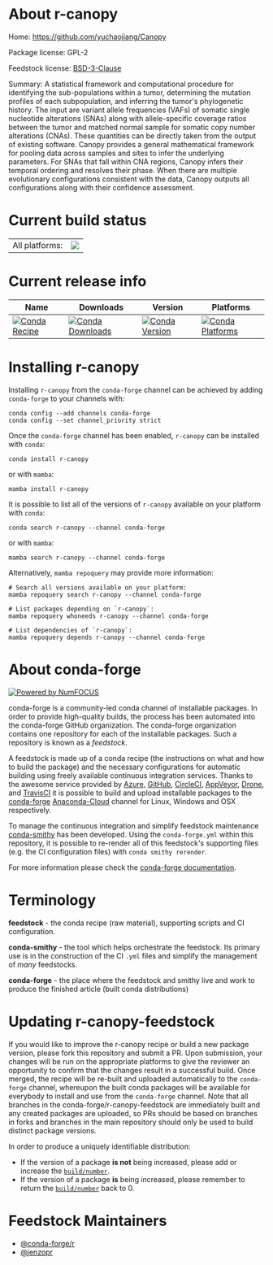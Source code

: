 About r-canopy
==============

Home: https://github.com/yuchaojiang/Canopy

Package license: GPL-2

Feedstock license: [BSD-3-Clause](https://github.com/conda-forge/r-canopy-feedstock/blob/main/LICENSE.txt)

Summary: A statistical framework and computational procedure for identifying the sub-populations within a tumor, determining the mutation profiles of each  subpopulation, and inferring the tumor's phylogenetic history. The input are  variant allele frequencies (VAFs) of somatic single nucleotide alterations  (SNAs) along with allele-specific coverage ratios between the tumor and matched normal sample for somatic copy number alterations (CNAs). These quantities can be directly taken from the output of existing software. Canopy provides a  general mathematical framework for pooling data across samples and sites to  infer the underlying parameters. For SNAs that fall within CNA regions, Canopy infers their temporal ordering and resolves their phase.  When there are  multiple evolutionary configurations consistent with the data, Canopy outputs  all configurations along with their confidence assessment.

Current build status
====================


<table><tr><td>All platforms:</td>
    <td>
      <a href="https://dev.azure.com/conda-forge/feedstock-builds/_build/latest?definitionId=7972&branchName=main">
        <img src="https://dev.azure.com/conda-forge/feedstock-builds/_apis/build/status/r-canopy-feedstock?branchName=main">
      </a>
    </td>
  </tr>
</table>

Current release info
====================

| Name | Downloads | Version | Platforms |
| --- | --- | --- | --- |
| [![Conda Recipe](https://img.shields.io/badge/recipe-r--canopy-green.svg)](https://anaconda.org/conda-forge/r-canopy) | [![Conda Downloads](https://img.shields.io/conda/dn/conda-forge/r-canopy.svg)](https://anaconda.org/conda-forge/r-canopy) | [![Conda Version](https://img.shields.io/conda/vn/conda-forge/r-canopy.svg)](https://anaconda.org/conda-forge/r-canopy) | [![Conda Platforms](https://img.shields.io/conda/pn/conda-forge/r-canopy.svg)](https://anaconda.org/conda-forge/r-canopy) |

Installing r-canopy
===================

Installing `r-canopy` from the `conda-forge` channel can be achieved by adding `conda-forge` to your channels with:

```
conda config --add channels conda-forge
conda config --set channel_priority strict
```

Once the `conda-forge` channel has been enabled, `r-canopy` can be installed with `conda`:

```
conda install r-canopy
```

or with `mamba`:

```
mamba install r-canopy
```

It is possible to list all of the versions of `r-canopy` available on your platform with `conda`:

```
conda search r-canopy --channel conda-forge
```

or with `mamba`:

```
mamba search r-canopy --channel conda-forge
```

Alternatively, `mamba repoquery` may provide more information:

```
# Search all versions available on your platform:
mamba repoquery search r-canopy --channel conda-forge

# List packages depending on `r-canopy`:
mamba repoquery whoneeds r-canopy --channel conda-forge

# List dependencies of `r-canopy`:
mamba repoquery depends r-canopy --channel conda-forge
```


About conda-forge
=================

[![Powered by
NumFOCUS](https://img.shields.io/badge/powered%20by-NumFOCUS-orange.svg?style=flat&colorA=E1523D&colorB=007D8A)](https://numfocus.org)

conda-forge is a community-led conda channel of installable packages.
In order to provide high-quality builds, the process has been automated into the
conda-forge GitHub organization. The conda-forge organization contains one repository
for each of the installable packages. Such a repository is known as a *feedstock*.

A feedstock is made up of a conda recipe (the instructions on what and how to build
the package) and the necessary configurations for automatic building using freely
available continuous integration services. Thanks to the awesome service provided by
[Azure](https://azure.microsoft.com/en-us/services/devops/), [GitHub](https://github.com/),
[CircleCI](https://circleci.com/), [AppVeyor](https://www.appveyor.com/),
[Drone](https://cloud.drone.io/welcome), and [TravisCI](https://travis-ci.com/)
it is possible to build and upload installable packages to the
[conda-forge](https://anaconda.org/conda-forge) [Anaconda-Cloud](https://anaconda.org/)
channel for Linux, Windows and OSX respectively.

To manage the continuous integration and simplify feedstock maintenance
[conda-smithy](https://github.com/conda-forge/conda-smithy) has been developed.
Using the ``conda-forge.yml`` within this repository, it is possible to re-render all of
this feedstock's supporting files (e.g. the CI configuration files) with ``conda smithy rerender``.

For more information please check the [conda-forge documentation](https://conda-forge.org/docs/).

Terminology
===========

**feedstock** - the conda recipe (raw material), supporting scripts and CI configuration.

**conda-smithy** - the tool which helps orchestrate the feedstock.
                   Its primary use is in the construction of the CI ``.yml`` files
                   and simplify the management of *many* feedstocks.

**conda-forge** - the place where the feedstock and smithy live and work to
                  produce the finished article (built conda distributions)


Updating r-canopy-feedstock
===========================

If you would like to improve the r-canopy recipe or build a new
package version, please fork this repository and submit a PR. Upon submission,
your changes will be run on the appropriate platforms to give the reviewer an
opportunity to confirm that the changes result in a successful build. Once
merged, the recipe will be re-built and uploaded automatically to the
`conda-forge` channel, whereupon the built conda packages will be available for
everybody to install and use from the `conda-forge` channel.
Note that all branches in the conda-forge/r-canopy-feedstock are
immediately built and any created packages are uploaded, so PRs should be based
on branches in forks and branches in the main repository should only be used to
build distinct package versions.

In order to produce a uniquely identifiable distribution:
 * If the version of a package **is not** being increased, please add or increase
   the [``build/number``](https://docs.conda.io/projects/conda-build/en/latest/resources/define-metadata.html#build-number-and-string).
 * If the version of a package **is** being increased, please remember to return
   the [``build/number``](https://docs.conda.io/projects/conda-build/en/latest/resources/define-metadata.html#build-number-and-string)
   back to 0.

Feedstock Maintainers
=====================

* [@conda-forge/r](https://github.com/conda-forge/r/)
* [@jenzopr](https://github.com/jenzopr/)


